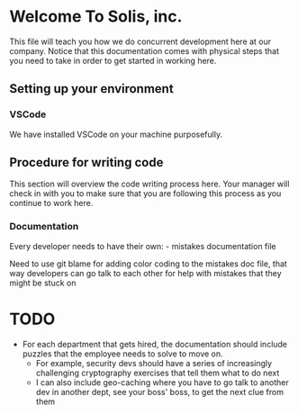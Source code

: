 # Welcome To Solis, inc.
This file will teach you how we do concurrent development here at our company. Notice that this documentation comes with physical steps that you need to take in order to get started in working here.

## Setting up your environment

### VSCode
We have installed VSCode on your machine purposefully. 

## Procedure for writing code
This section will overview the code writing process here. Your manager will check in with you to make sure that you are following this process as you continue to work here.

### Documentation
Every developer needs to have their own:
    - mistakes documentation file

Need to use git blame for adding color coding to the mistakes doc file, that way developers can go talk to each other for help with mistakes that they might be stuck on

# TODO
- For each department that gets hired, the documentation should include puzzles that the employee needs to solve to move on.
    - For example, security devs should have a series of increasingly challenging cryptography exercises that tell them what to do next
    - I can also include geo-caching where you have to go talk to another dev in another dept, see your boss' boss, to get the next clue from them
